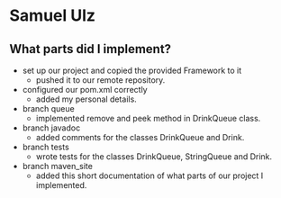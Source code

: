 # Samuel Ulz

## What parts did I implement?

- set up our project and copied the provided Framework to it
  - pushed it to our remote repository.
- configured our pom.xml correctly 
  - added my personal details.
- branch queue
  - implemented remove and peek method in DrinkQueue class.
- branch javadoc
  - added comments for the classes DrinkQueue and Drink.
- branch tests
  - wrote tests for the classes DrinkQueue, StringQueue and Drink.
- branch maven_site
  - added this short documentation of what parts of our project I implemented.

